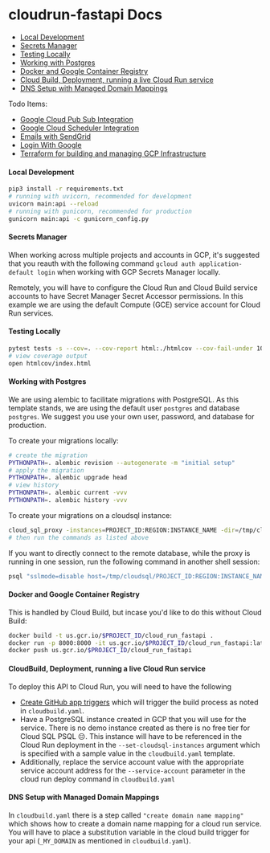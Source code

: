 # cloudrun-fastapi Docs

- [Local Development](#local-development)
- [Secrets Manager](#secrets-manager)
- [Testing Locally](#testing-locally)
- [Working with Postgres](#working-with-postgres)
- [Docker and Google Container Registry](#docker-and-google-container-registry)
- [Cloud Build, Deployment, running a live Cloud Run service](#cloudbuild-deployment-running-a-live-cloud-run-service)
- [DNS Setup with Managed Domain Mappings](#dns-setup-with-managed-domain-mappings)

Todo Items:
- [Google Cloud Pub Sub Integration](google-cloud-pub-sub-integration)
- [Google Cloud Scheduler Integration](google-cloud-scheduler-Integration)
- [Emails with SendGrid](emails-with-sendgrid)
- [Login With Google](login-with-google)
- [Terraform for building and managing GCP Infrastructure](terraform)
<!-- https://medium.com/data-rebels/fastapi-google-as-an-external-authentication-provider-3a527672cf33 -->

#### Local Development

```sh
pip3 install -r requirements.txt
# running with uvicorn, recommended for development
uvicorn main:api --reload
# running with gunicorn, recommended for production
gunicorn main:api -c gunicorn_config.py
```

#### Secrets Manager

When working across multiple projects and accounts in GCP, it's suggested that you reauth with the following command `gcloud auth application-default login` when working with GCP Secrets Manager locally.

Remotely, you will have to configure the Cloud Run and Cloud Build service accounts to have Secret Manager Secret Accessor permissions. In this example we are using the default Compute (GCE) service account for Cloud Run services.

#### Testing Locally

```sh
pytest tests -s --cov=. --cov-report html:./htmlcov --cov-fail-under 100 --log-cli-level DEBUG
# view coverage output
open htmlcov/index.html
```

#### Working with Postgres

We are using alembic to facilitate migrations with PostgreSQL. As this template stands, we are using the default user `postgres` and database `postgres`. We suggest you use your own user, password, and database for production.

To create your migrations locally:

```sh
# create the migration
PYTHONPATH=. alembic revision --autogenerate -m "initial setup"
# apply the migration
PYTHONPATH=. alembic upgrade head
# view history
PYTHONPATH=. alembic current -vvv
PYTHONPATH=. alembic history -vvv
```

To create your migrations on a cloudsql instance:

```sh
cloud_sql_proxy -instances=PROJECT_ID:REGION:INSTANCE_NAME -dir=/tmp/cloudsql
# then run the commands as listed above
```

If you want to directly connect to the remote database, while the proxy is running in one session, run the following command in another shell session:

```sh
psql "sslmode=disable host=/tmp/cloudsql/PROJECT_ID:REGION:INSTANCE_NAME user=postgres dbname=postgres"
```

#### Docker and Google Container Registry

This is handled by Cloud Build, but incase you'd like to do this without Cloud Build:

```sh
docker build -t us.gcr.io/$PROJECT_ID/cloud_run_fastapi .
docker run -p 8000:8000 -it us.gcr.io/$PROJECT_ID/cloud_run_fastapi:latest
docker push us.gcr.io/$PROJECT_ID/cloud_run_fastapi
```

#### CloudBuild, Deployment, running a live Cloud Run service

To deploy this API to Cloud Run, you will need to have the following

- [Create GitHub app triggers](https://cloud.google.com/cloud-build/docs/automating-builds/create-github-app-triggers) which will trigger the build process as noted in `cloudbuild.yaml`.
- Have a PostgreSQL instance created in GCP that you will use for the service. There is no demo instance created as there is no free tier for Cloud SQL PSQL 😔. This instance will have to be referenced in the Cloud Run deployment in the `--set-cloudsql-instances` argument which is specified with a sample value in the `cloudbuild.yaml` template.
- Additionally, replace the service account value with the appropriate service account address for the `--service-account` parameter in the cloud run deploy command in `cloudbuild.yaml`


#### DNS Setup with Managed Domain Mappings

In `cloudbuild.yaml` there is a step called `"create domain name mapping"` which shows how to create a domain name mapping for a cloud run service.
You will have to place a substitution variable in the cloud build trigger for your api (`_MY_DOMAIN` as mentioned in `cloudbuild.yaml`).
